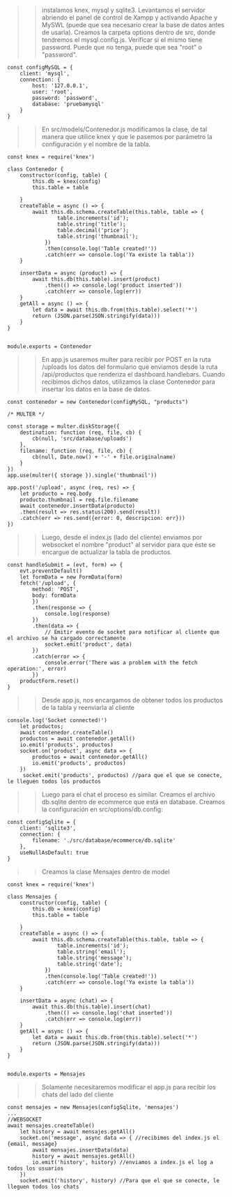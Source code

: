 > > instalamos knex, mysql y sqlite3. Levantamos el servidor abriendo el panel de control de Xampp y activando Apache y MySWL (puede que sea necesario crear la base de datos antes de usarla). Creamos la carpeta options dentro de src, donde tendremos el mysql.config.js. Verificar si el mismo tiene password. Puede que no tenga, puede que sea "root" o "password". 

```
const configMySQL = {
    client: 'mysql',
    connection: {
        host: '127.0.0.1',
        user: 'root',
        password: 'password',
        database: 'pruebamysql'
    }
}
```

> > En src/models/Contenedor.js modificamos la clase, de tal manera que utilice knex y que le pasemos por parámetro la configuración y el nombre de la tabla.

```
const knex = require('knex')

class Contenedor {
    constructor(config, table) {
        this.db = knex(config)
        this.table = table

    }
    createTable = async () => {
        await this.db.schema.createTable(this.table, table => {
                table.increments('id');
                table.string('title');
                table.decimal('price');
                table.string('thumbnail');
            })
            .then(console.log('Table created!'))
            .catch(err => console.log('Ya existe la tabla'))
    }

    insertData = async (product) => {
        await this.db(this.table).insert(product)
            .then(() => console.log('product inserted'))
            .catch(err => console.log(err))
    }
    getAll = async () => {
        let data = await this.db.from(this.table).select('*')
        return (JSON.parse(JSON.stringify(data)))
    }
}


module.exports = Contenedor
```

> > En app.js usaremos multer para recibir por POST en la ruta /uploads los datos del formulario que enviamos desde la ruta /api/productos que renderiza el dashboard.handlebars. Cuando recibimos dichos datos, utilizamos la clase Contenedor para insertar los datos en la base de datos.

```
const contenedor = new Contenedor(configMySQL, "products")

/* MULTER */

const storage = multer.diskStorage({
    destination: function (req, file, cb) {
        cb(null, 'src/database/uploads')
    },
    filename: function (req, file, cb) {
        cb(null, Date.now() + '-' + file.originalname)
    }
})
app.use(multer({ storage }).single('thumbnail'))

app.post('/upload', async (req, res) => {
    let producto = req.body
    producto.thumbnail = req.file.filename
    await contenedor.insertData(producto)
    .then(result => res.status(200).send(result))
    .catch(err => res.send({error: 0, descripcion: err})) 
})
```

> >  Luego, desde el index.js (lado del cliente) enviamos por websocket el nombre "product" al servidor para que éste se encargue de actualizar la tabla de productos. 

```
const handleSubmit = (evt, form) => {
    evt.preventDefault()
    let formData = new FormData(form)
    fetch('/upload', {
        method: 'POST',
        body: formData
        })
        .then(response => {
            console.log(response)
        })
        .then(data => {
            // Emitir evento de socket para notificar al cliente que el archivo se ha cargado correctamente
            socket.emit('product', data)
        })
        .catch(error => {
            console.error('There was a problem with the fetch operation:', error)
        })
    productForm.reset()
}
```

> > Desde app.js, nos encargamos de obtener todos los productos de la tabla y reenviarla al cliente

```
console.log('Socket connected!')
    let productos;
    await contenedor.createTable()
    productos = await contenedor.getAll()
    io.emit('products', productos)
    socket.on('product', async data => {
        productos = await contenedor.getAll()
        io.emit('products', productos)
    }) 
     socket.emit('products', productos) //para que el que se conecte, le lleguen todos los productos
```

> > Luego para el chat el proceso es similar. Creamos el archivo db.sqlite dentro de ecommerce que está en database. Creamos la configuración en src/options/db.config:

```
const configSqlite = {
    client: 'sqlite3',
    connection: {
        filename: './src/database/ecommerce/db.sqlite'
    },
    useNullAsDefault: true
}
```

> > Creamos la clase Mensajes dentro de model

```
const knex = require('knex')

class Mensajes {
    constructor(config, table) {
        this.db = knex(config)
        this.table = table

    }
    createTable = async () => {
        await this.db.schema.createTable(this.table, table => {
                table.increments('id');
                table.string('email');
                table.string('message');
                table.string('date');
            })
            .then(console.log('Table created!'))
            .catch(err => console.log('Ya existe la tabla'))
    }

    insertData = async (chat) => {
        await this.db(this.table).insert(chat)
            .then(() => console.log('chat inserted'))
            .catch(err => console.log(err))
    }
    getAll = async () => {
        let data = await this.db.from(this.table).select('*')
        return (JSON.parse(JSON.stringify(data)))
    }
}


module.exports = Mensajes

```

> > Solamente necesitaremos modificar el app.js para recibir los chats del lado del cliente

```
const mensajes = new Mensajes(configSqlite, 'mensajes')
...
//WEBSOCKET
await mensajes.createTable()
    let history = await mensajes.getAll()
    socket.on('message', async data => { //recibimos del index.js el {email, message}
        await mensajes.insertData(data)
        history = await mensajes.getAll()
        io.emit('history', history) //enviamos a index.js el log a todos los usuarios
    })
    socket.emit('history', history) //Para que el que se conecte, le lleguen todos los chats
```